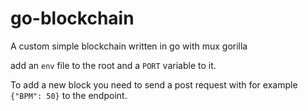 # go-blockchain

A custom simple blockchain written in go with mux gorilla

add an `env` file to the root and a `PORT` variable to it.

To add a new block you need to send a post request with for example `{"BPM": 50}` to the endpoint.
